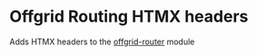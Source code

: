 # Offgrid Routing HTMX headers

Adds HTMX headers to the [offgrid-router](https://github.com/xpectme/offgrid-router) module
